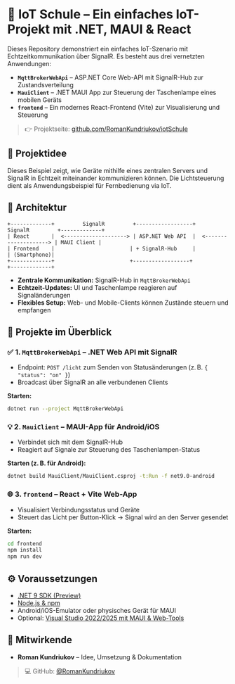 # 📡 IoT Schule – Ein einfaches IoT-Projekt mit .NET, MAUI & React

Dieses Repository demonstriert ein einfaches IoT-Szenario mit Echtzeitkommunikation über SignalR. Es besteht aus drei vernetzten Anwendungen:

- **`MqttBrokerWebApi`** – ASP.NET Core Web-API mit SignalR-Hub zur Zustandsverteilung  
- **`MauiClient`** – .NET MAUI App zur Steuerung der Taschenlampe eines mobilen Geräts  
- **`frontend`** – Ein modernes React-Frontend (Vite) zur Visualisierung und Steuerung

> 👉 Projektseite: [github.com/RomanKundriukov/iotSchule](https://github.com/RomanKundriukov/iotSchule)

## 🧠 Projektidee

Dieses Beispiel zeigt, wie Geräte mithilfe eines zentralen Servers und SignalR in Echtzeit miteinander kommunizieren können. Die Lichtsteuerung dient als Anwendungsbeispiel für Fernbedienung via IoT.

## 🔗 Architektur

```
+-------------+         SignalR         +------------------+         SignalR         +-------------+
| React       |  <--------------------> | ASP.NET Web API  |  <--------------------> | MAUI Client |
| Frontend    |                        | + SignalR-Hub     |                        | (Smartphone)|
+-------------+                        +------------------+                        +-------------+
```

- **Zentrale Kommunikation:** SignalR-Hub in `MqttBrokerWebApi`  
- **Echtzeit-Updates:** UI und Taschenlampe reagieren auf Signaländerungen  
- **Flexibles Setup:** Web- und Mobile-Clients können Zustände steuern und empfangen

## 📁 Projekte im Überblick

### ✅ 1. `MqttBrokerWebApi` – .NET Web API mit SignalR

- Endpoint: `POST /licht` zum Senden von Statusänderungen (z. B. `{ "status": "on" }`)
- Broadcast über SignalR an alle verbundenen Clients

**Starten:**
```bash
dotnet run --project MqttBrokerWebApi
```

### 💡 2. `MauiClient` – MAUI-App für Android/iOS

- Verbindet sich mit dem SignalR-Hub
- Reagiert auf Signale zur Steuerung des Taschenlampen-Status

**Starten (z. B. für Android):**
```bash
dotnet build MauiClient/MauiClient.csproj -t:Run -f net9.0-android
```

### 🌐 3. `frontend` – React + Vite Web-App

- Visualisiert Verbindungsstatus und Geräte
- Steuert das Licht per Button-Klick → Signal wird an den Server gesendet

**Starten:**
```bash
cd frontend
npm install
npm run dev
```

## ⚙️ Voraussetzungen

- [.NET 9 SDK (Preview)](https://dotnet.microsoft.com/)
- [Node.js & npm](https://nodejs.org/)
- Android/iOS-Emulator oder physisches Gerät für MAUI
- Optional: [Visual Studio 2022/2025 mit MAUI & Web-Tools](https://visualstudio.microsoft.com/)

## 🤝 Mitwirkende

- **Roman Kundriukov** – Idee, Umsetzung & Dokumentation  
> 💻 GitHub: [@RomanKundriukov](https://github.com/RomanKundriukov)
